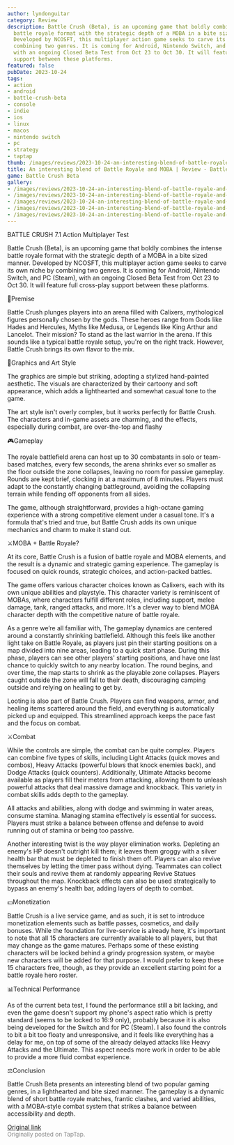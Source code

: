 ```yaml
---
author: lyndonguitar
category: Review
description: Battle Crush (Beta), is an upcoming game that boldly combines the intense
  battle royale format with the strategic depth of a MOBA in a bite sized manner.
  Developed by NCOSFT, this multiplayer action game seeks to carve its own niche by
  combining two genres. It is coming for Android, Nintendo Switch, and PC (Steam),
  with an ongoing Closed Beta Test from Oct 23 to Oct 30. It will feature full cross-play
  support between these platforms.
featured: false
pubDate: 2023-10-24
tags:
- action
- android
- battle-crush-beta
- console
- indie
- ios
- linux
- macos
- nintendo switch
- pc
- strategy
- taptap
thumb: /images/reviews/2023-10-24-an-interesting-blend-of-battle-royale-and-moba--review---battle-crush-beta-0.avif
title: An interesting blend of Battle Royale and MOBA | Review - Battle Crush Beta
game: Battle Crush Beta
gallery:
- /images/reviews/2023-10-24-an-interesting-blend-of-battle-royale-and-moba--review---battle-crush-beta-0.avif
- /images/reviews/2023-10-24-an-interesting-blend-of-battle-royale-and-moba--review---battle-crush-beta-1.avif
- /images/reviews/2023-10-24-an-interesting-blend-of-battle-royale-and-moba--review---battle-crush-beta-2.avif
- /images/reviews/2023-10-24-an-interesting-blend-of-battle-royale-and-moba--review---battle-crush-beta-3.avif
- /images/reviews/2023-10-24-an-interesting-blend-of-battle-royale-and-moba--review---battle-crush-beta-4.avif
---
```

BATTLE CRUSH
7.1
Action
Multiplayer
Test

Battle Crush (Beta), is an upcoming game that boldly combines the intense battle royale format with the strategic depth of a MOBA in a bite sized manner. Developed by NCOSFT, this multiplayer action game seeks to carve its own niche by combining two genres. It is coming for Android, Nintendo Switch, and PC (Steam), with an ongoing Closed Beta Test from Oct 23 to Oct 30. It will feature full cross-play support between these platforms.

📖Premise

Battle Crush plunges players into an arena filled with Calixers, mythological figures personally chosen by the gods. These heroes range from Gods like Hades and Hercules, Myths like Medusa, or Legends like King Arthur and Lancelot. Their mission? To stand as the last warrior in the arena. If this sounds like a typical battle royale setup, you're on the right track. However, Battle Crush brings its own flavor to the mix.

🎨Graphics and Art Style

The graphics are simple but striking, adopting a stylized hand-painted aesthetic. The visuals are characterized by their cartoony and soft appearance, which adds a lighthearted and somewhat casual tone to the game.

The art style isn't overly complex, but it works perfectly for Battle Crush. The characters and in-game assets are charming, and the effects, especially during combat, are over-the-top and flashy

🎮Gameplay

The royale battlefield arena can host up to 30 combatants in solo or team-based matches, every few seconds, the arena shrinks ever so smaller as the floor outside the zone collapses, leaving no room for passive gameplay. Rounds are kept brief, clocking in at a maximum of 8 minutes. Players must adapt to the constantly changing battleground, avoiding the collapsing terrain while fending off opponents from all sides.

The game, although straightforward, provides a high-octane gaming experience with a strong competitive element under a casual tone. It's a formula that's tried and true, but Battle Crush adds its own unique mechanics and charm to make it stand out.

⚔️MOBA + Battle Royale?

At its core, Battle Crush is a fusion of battle royale and MOBA elements, and the result is a dynamic and strategic gaming experience. The gameplay is focused on quick rounds, strategic choices, and action-packed battles.

The game offers various character choices known as Calixers, each with its own unique abilities and playstyle. This character variety is reminiscent of MOBAs, where characters fulfill different roles, including support, melee damage, tank, ranged attacks, and more. It's a clever way to blend MOBA character depth with the competitive nature of battle royale.

As a genre we’re all familiar with, The gameplay dynamics are centered around a constantly shrinking battlefield. Although this feels like another light take on Battle Royale, as players just pin their starting positions on a map divided into nine areas, leading to a quick start phase. During this phase, players can see other players' starting positions, and have one last chance to quickly switch to any nearby location. The round begins, and over time, the map starts to shrink as the playable zone collapses. Players caught outside the zone will fall to their death, discouraging camping outside and relying on healing to get by.

Looting is also part of Battle Crush. Players can find weapons, armor, and healing items scattered around the field, and everything is automatically picked up and equipped. This streamlined approach keeps the pace fast and the focus on combat.

⚔️Combat

While the controls are simple, the combat can be quite complex. Players can combine five types of skills, including Light Attacks (quick moves and combos), Heavy Attacks (powerful blows that knock enemies back), and Dodge Attacks (quick counters). Additionally, Ultimate Attacks become available as players fill their meters from attacking, allowing them to unleash powerful attacks that deal massive damage and knockback. This variety in combat skills adds depth to the gameplay.

All attacks and abilities, along with dodge and swimming in water areas, consume stamina. Managing stamina effectively is essential for success. Players must strike a balance between offense and defense to avoid running out of stamina or being too passive.

Another interesting twist is the way player elimination works. Depleting an enemy's HP doesn't outright kill them; it leaves them groggy with a silver health bar that must be depleted to finish them off. Players can also revive themselves by letting the timer pass without dying. Teammates can collect their souls and revive them at randomly appearing Revive Statues throughout the map. Knockback effects can also be used strategically to bypass an enemy's health bar, adding layers of depth to combat.

💵Monetization

Battle Crush is a live service game, and as such, it is set to introduce monetization elements such as battle passes, cosmetics, and daily bonuses. While the foundation for live-service is already here, it's important to note that all 15 characters are currently available to all players, but that may change as the game matures. Perhaps some of these existing characters will be locked behind a grindy progression system, or maybe new characters will be added for that purpose. I would prefer to keep these 15 characters free, though, as they provide an excellent starting point for a battle royale hero roster.

📊Technical Performance

As of the current beta test, I found the performance still a bit lacking, and even the game doesn't support my phone's aspect ratio which is pretty standard (seems to be locked to 16:9 only), probably because it is also being developed for the Switch and for PC (Steam). I also found the controls to bit a bit too floaty and unresponsive, and it feels like everything has a delay for me, on top of some of the already delayed attacks like Heavy Attacks and the Ultimate. This aspect needs more work in order to be able to provide a more fluid combat experience.

⚖️Conclusion

Battle Crush Beta presents an interesting blend of two popular gaming genres, in a lighthearted and bite sized manner. The gameplay is a dynamic blend of short battle royale matches, frantic clashes, and varied abilities, with a MOBA-style combat system that strikes a balance between accessibility and depth.

[Original link](https://www.taptap.io/post/6468570)<br><span style="font-size: 0.95em; color: #888;">Originally posted on TapTap.</span>